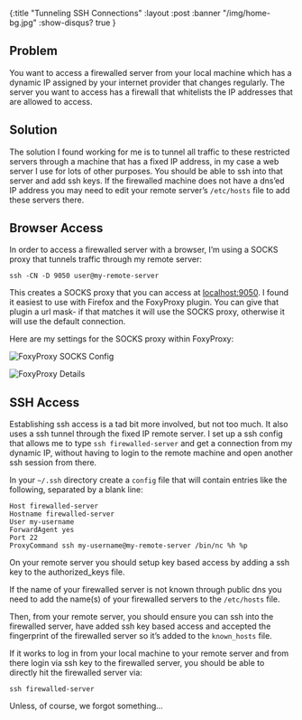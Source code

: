 {:title "Tunneling SSH Connections"
 :layout :post
 :banner "/img/home-bg.jpg"
 :show-disqus? true
}

## Problem
You want to access a firewalled server from your local machine which has a dynamic IP assigned by your internet provider that changes regularly. The server you want to access has a firewall that whitelists the IP addresses that are allowed to access.

## Solution
The solution I found working for me is to tunnel all traffic to these restricted servers through a machine that has a fixed IP address, in my case a web server I use for lots of other purposes.
You should be able to ssh into that server and add ssh keys. If the firewalled machine does not have a dns’ed IP address you may need to edit your remote server’s `/etc/hosts` file to add these servers there.

## Browser Access
In order to access a firewalled server with a browser, I’m using a SOCKS proxy that tunnels traffic through my remote server:

```
ssh -CN -D 9050 user@my-remote-server
```

This creates a SOCKS proxy that you can access at [localhost:9050](localhost:9050).
I found it easiest to use with Firefox and the FoxyProxy plugin. You can give that plugin a url mask- if that matches it will use the SOCKS proxy, otherwise it will use the default connection.

Here are my settings for the SOCKS proxy within FoxyProxy:


![FoxyProxy SOCKS Config](/img/posts/2015-09-21/foxyproxy_1.png)

![FoxyProxy Details](/img/posts/2015-09-21/foxyproxy_2.png)

## SSH Access
Establishing ssh access is a tad bit more involved, but not too much. It also uses a ssh tunnel through the fixed IP remote server.
I set up a ssh config that allows me to type `ssh firewalled-server` and get a connection from my dynamic IP, without having to login to the remote machine and open another ssh session from there.


In your `~/.ssh` directory create a `config` file that will contain entries like the following, separated by a blank line:

```
Host firewalled-server
Hostname firewalled-server
User my-username
ForwardAgent yes
Port 22
ProxyCommand ssh my-username@my-remote-server /bin/nc %h %p
```

On your remote server you should setup key based access by adding a ssh key to the authorized_keys file.

If the name of your firewalled server is not known through public dns you need to add the name(s) of your firewalled servers to the `/etc/hosts` file.

Then, from your remote server, you should ensure you can ssh into the firewalled server, have added ssh key based access and accepted the fingerprint of the firewalled server so it’s added to the `known_hosts` file.

If it works to log in from your local machine to your remote server and from there login via ssh key to the firewalled server, you should be able to directly hit the firewalled server via:

```
ssh firewalled-server
```

Unless, of course, we forgot something…
